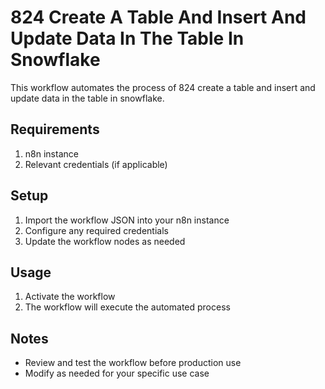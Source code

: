 # 824 Create A Table And Insert And Update Data In The Table In Snowflake

This workflow automates the process of 824 create a table and insert and update data in the table in snowflake.

## Requirements

1. n8n instance
2. Relevant credentials (if applicable)

## Setup

1. Import the workflow JSON into your n8n instance
2. Configure any required credentials
3. Update the workflow nodes as needed

## Usage

1. Activate the workflow
2. The workflow will execute the automated process

## Notes

- Review and test the workflow before production use
- Modify as needed for your specific use case
